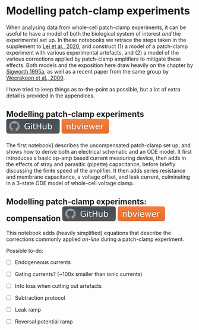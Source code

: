 
# Modelling patch-clamp experiments

When analysing data from whole-cell patch-clamp experiments, it can be useful to have a model of both the biological system of interest _and_ the experimental set up.
In these notebooks we retrace the steps taken in the supplement to [Lei et al., 2020](https://doi.org/10.1098/rsta.2019.0348), and construct (1) a model of a patch-clamp experiment with various experimental artefacts, and (2) a model of the various corrections applied by patch-clamp amplifiers to mitigate these effects.
Both models and the exposition here draw heavily on the chapter by [Sigworth 1995a](https://doi.org/10.1007/978-1-4419-1229-9_4), as well as a recent paper from the same group by [Weerakoon et al., 2009](https://doi.org/10.1109/TBCAS.2008.2005419).

I have tried to keep things as to-the-point as possible, but a lot of extra detail is provided in the appendices.


## Modelling patch-clamp experiments [![github](../img/github.svg)](artefacts-1-modelling-patch-clamp.ipynb) [![nbviewer](../img/nbviewer.svg)](https://nbviewer.jupyter.org/github/CardiacModelling/fitting-notebooks/tree/artefacts/artefacts/artefacts-1-modelling-patch-clamp.ipynb)

The first notebook] describes the uncompensated patch-clamp set up, and shows how to derive both an electrical schematic and an ODE model.
It first introduces a basic op-amp based current measuring device, then adds in the effects of stray and parasitic  (pipette) capacitance, before briefly discussing the finite speed of the amplifier.
It then adds series resistance and membrane capacitance, a voltage offset, and leak current, culminating in a 3-state ODE model of whole-cell voltage clamp.

## Modelling patch-clamp experiments: compensation [![github](../img/github.svg)](artefacts-2-compensation.ipynb) [![nbviewer](../img/nbviewer.svg)](https://nbviewer.jupyter.org/github/CardiacModelling/fitting-notebooks/tree/artefacts/artefacts/artefacts-2-compensation.ipynb)

This notebook adds (heavily simplified) equations that describe the corrections commonly applied _on-line_ during a patch-clamp experiment.


Possible to-do:
- [ ] Endogeneous currents
- [ ] Gating currents? (~100x smaller than ionic currents)
- [ ] Info loss when cutting out artefacts
- [ ] Subtraction protocol
- [ ] Leak ramp
- [ ] Reversal potential ramp

